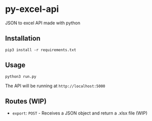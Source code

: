 # py-excel-api
JSON to excel API made with python

## Installation
```
pip3 install -r requirements.txt
```

## Usage
```
python3 run.py
```
The API will be running at `http://localhost:5000`

## Routes (WIP)
* `export`: `POST` - Receives a JSON object and return a .xlsx file (WIP)
